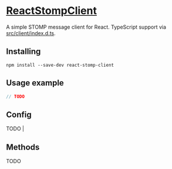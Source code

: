 # [ReactStompClient](https://www.npmjs.com/package/react-stomp-client)

A simple STOMP message client for React. TypeScript support via [src/client/index.d.ts](src/client/index.d.ts).

## Installing

`npm install --save-dev react-stomp-client`

## Usage example

```jsx
// TODO
```

## Config

TODO |

## Methods

TODO
